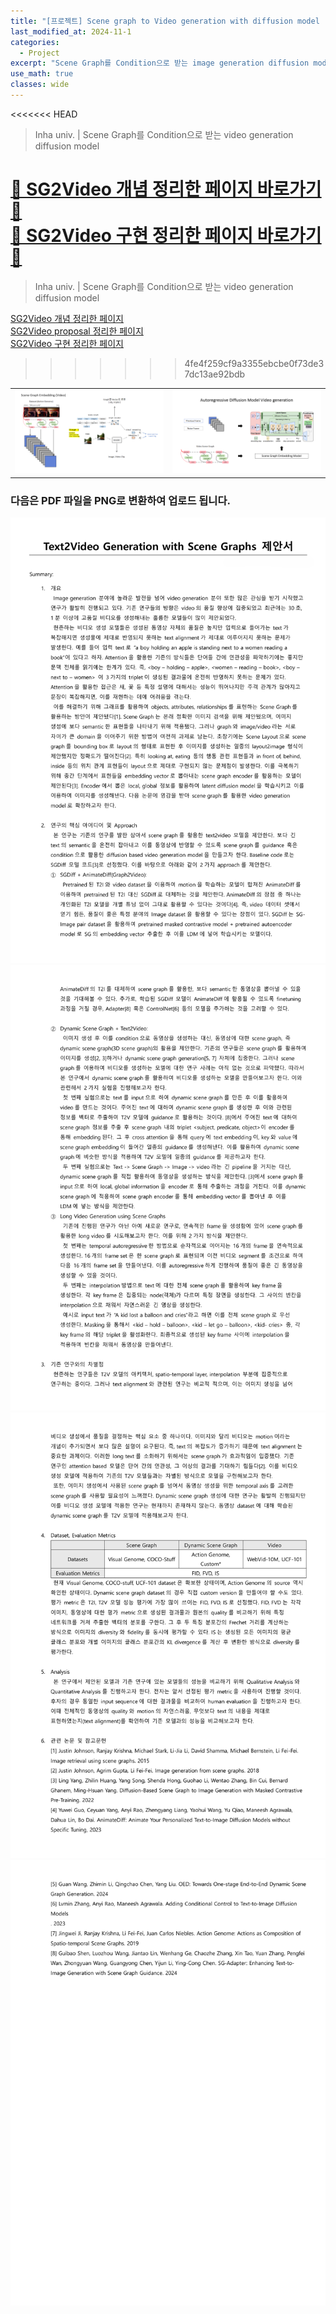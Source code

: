 ```yaml
---
title: "[프로젝트] Scene graph to Video generation with diffusion model - (0)proposal"
last_modified_at: 2024-11-1
categories:
  - Project
excerpt: "Scene Graph를 Condition으로 받는 image generation diffusion model finetuning"
use_math: true
classes: wide
---
```


<<<<<<< HEAD
> Inha univ.  |  Scene Graph를 Condition으로 받는 video generation diffusion model

[🎈 SG2Video 개념 정리한 페이지 바로가기 🎈](https://hytric.github.io/project/SG2Video_proposal/)  
[🎈 SG2Video 구현 정리한 페이지 바로가기 🎈](https://hytric.github.io/project/SG2Video/)
=======
> Inha univ.  |  Scene Graph를 Condition으로 받는 video generation diffusion model  
> 
[SG2Video 개념 정리한 페이지](https://hytric.github.io/project/SG2Video_proposal/)  
[SG2Video proposal 정리한 페이지](https://hytric.github.io/project/SG2Video/)  
[SG2Video 구현 정리한 페이지](https://hytric.github.io/project/SG2Video/)
>>>>>>> 4fe4f259cf9a3355ebcbe0f73de37dc13ae92bdb
> 
 

<table style="width: 100%;">
  <tr>
    <td style="text-align: center; width: 50%;">
      <img src="/assets/Images/2024-11-10-SG2Video2/0001.png" alt="슬라이드0001" style="max-width: 100%; height: auto;">
    </td>
    <td style="text-align: center; width: 50%;">
      <img src="/assets/Images/2024-11-10-SG2Video2/0002.png" alt="슬라이드0002" style="max-width: 100%; height: auto;">
    </td>
  </tr>
</table>



### 다음은 PDF 파일을 PNG로 변환하여 업로드 됩니다.

![PDF Page 1](/assets/Images/2024-11-1-SG2Video_proposal/proposal_page_1.png)
![PDF Page 2](/assets/Images/2024-11-1-SG2Video_proposal/proposal_page_2.png)
![PDF Page 3](/assets/Images/2024-11-1-SG2Video_proposal/proposal_page_3.png)
![PDF Page 4](/assets/Images/2024-11-1-SG2Video_proposal/proposal_page_4.png)

